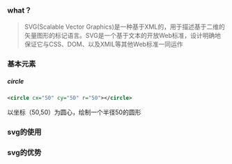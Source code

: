 ### what？

> SVG(Scalable Vector Graphics)是一种基于XML的，用于描述基于二维的矢量图形的标记语言。SVG是一个基于文本的开放Web标准，设计明确地保证它与CSS、DOM、以及XMIL等其他Web标准一同运作

### 基本元素

##### circle

```xml
<circle cx="50" cy="50" r="50"></circle>
```

以坐标（50,50）为圆心，绘制一个半径50的圆形

### svg的使用

### svg的优势